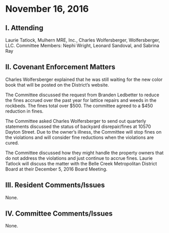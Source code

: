 # November 16, 2016

## I. Attending
Laurie Tatlock, Mulhern MRE, Inc., Charles Wolfersberger, Wolfersberger, LLC.  Committee Members: Nephi Wright, Leonard Sandoval, and Sabrina Ray

## II. Covenant Enforcement Matters
Charles Wolfersberger explained that he was still waiting for the new color book that will be posted on the District’s website.

The Committee discussed the request from Branden Ledbetter to reduce the fines accrued over the past year for lattice repairs and weeds in the rockbeds.  The fines total over $500.  The committee agreed to a $450 reduction in fines.  

The Committee asked Charles Wolfersberger to send out quarterly statements discussed the status of backyard disrepair/fines at 10570 Dayton Street.  Due to the owner’s illness, the Committee will stop fines on the violations and will consider fine reductions when the violations are cured.

The Committee discussed how they might handle the property owners that do not address the violations and just continue to accrue fines.  Laurie Tatlock will discuss the matter with the Belle Creek Metropolitan District Board at their December 5, 2016 Board Meeting.

## III. Resident Comments/Issues
None.

## IV. Committee Comments/Issues
None.
